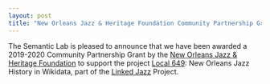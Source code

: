 ```yaml
---
layout: post
title: "New Orleans Jazz & Heritage Foundation Community Partnership Grant"
---
```

The Semantic Lab is pleased to announce that we have been awarded a 2019-2020 Community Partnership Grant by the [New Orleans Jazz & Heritage Foundation](http://www.jazzandheritage.org/) to support the project [Local 649](https://semlab.io/projects/#local-496-project): New Orleans Jazz History in Wikidata, part of the [Linked Jazz](https://semlab.io/projects/#linked-jazz) Project.
